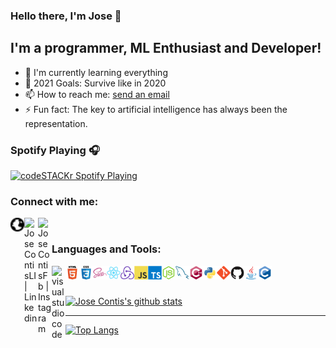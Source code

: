 ### Hello there, I'm Jose 👋

## I'm a programmer, ML Enthusiast and Developer!

- 🌱 I'm currently learning everything
- 💯 2021 Goals: Survive like in 2020
- 📫 How to reach me: [send an email](mailto:peppeco98@gmail.com)
- ⚡ Fun fact: The key to artificial intelligence has always been the representation.

### Spotify Playing 🎧

[<img src="https://now-playing-codestackr.vercel.app/api/spotify-playing" alt="codeSTACKr Spotify Playing" width="350" />](https://open.spotify.com/track/5jw1zzcYFivmuJK52JrnMK?si=lyaqlr2jSGm7ibQ-qnBweQ)

### Connect with me:

[<img align="left" alt="JoseContisGit" width="22px" src="https://raw.githubusercontent.com/iconic/open-iconic/master/svg/globe.svg">](https://github.com/Josecontis)
[<img align="left" alt="JoseContisLI | Linkedin" width="22px" src="https://cdn.jsdelivr.net/npm/simple-icons@v3/icons/linkedin.svg">](https://www.linkedin.com/in/giuseppe-conticchio-01a414159/)
[<img align="left" alt="JoseContisFb | Instagram" width="22px" src="https://cdn.jsdelivr.net/npm/simple-icons@3.13.0/icons/facebook.svg">](https://www.facebook.com/giuseppe.conticchio.5)

<br />

### Languages and Tools:

<img align="left" alt="visual studio code" width="22px" src="https://raw.githubusercontent.com/devicons/devicon/master/icons/visual-studio-code/visual-studio-code.png">
<img align="left" alt="HTML 5" width="22px" src="https://raw.githubusercontent.com/devicons/devicon/master/icons/html5/html5-original-wordmark.svg">
<img align="left" alt="CSS 3" width="22px" src="https://raw.githubusercontent.com/devicons/devicon/master/icons/css3/css3-original-wordmark.svg">
<img align="left" alt="SASS" width="22px" src="https://raw.githubusercontent.com/devicons/devicon/master/icons/sass/sass-original.svg">
<img align="left" alt="React" width="22px" src="https://raw.githubusercontent.com/devicons/devicon/master/icons/react/react-original.svg">
<img align="left" alt="Redux" width="22px" src="https://raw.githubusercontent.com/devicons/devicon/master/icons/redux/redux-original.svg">
<img align="left" alt="JavaScript" width="22px" src="https://raw.githubusercontent.com/devicons/devicon/master/icons/javascript/javascript-original.svg">
<img align="left" alt="TypeScript" width="22px" src="https://raw.githubusercontent.com/devicons/devicon/master/icons/typescript/typescript-original.svg">
<img align="left" alt="Node JS" width="22px" src="https://raw.githubusercontent.com/devicons/devicon/master/icons/nodejs/nodejs-original.svg">
<img align="left" alt="MySQL" width="22px" src="https://raw.githubusercontent.com/devicons/devicon/master/icons/mysql/mysql-original.svg">
<img align="left" alt="Cpp" width="22px" src="https://raw.githubusercontent.com/devicons/devicon/master/icons/cplusplus/cplusplus-original.svg">
<img align="left" alt="Python" width="22px" src="https://raw.githubusercontent.com/devicons/devicon/master/icons/python/python-original.svg">
<img align="left" alt="Git" width="22px" src="https://raw.githubusercontent.com/devicons/devicon/master/icons/git/git-original.svg">
<img align="left" alt="GitHub" width="22px" src="https://raw.githubusercontent.com/devicons/devicon/master/icons/github/github-original.svg">
<img align="left" alt="Java" width="22px" src="https://raw.githubusercontent.com/devicons/devicon/master/icons/java/java-original.svg">
<img align="left" alt="C" width="22px" src="https://raw.githubusercontent.com/devicons/devicon/master/icons/c/c-original.svg">

<br>
<br>

[![Jose Contis's github stats](https://github-readme-stats.vercel.app/api?username=josecontis&show_icons=true&count_private=true&include_all_commits=true&theme=react)](https://github.com/Josecontis)

---

[![Top Langs](https://github-readme-stats.vercel.app/api/top-langs/?username=josecontis&layout=demo&theme=react)](https://github.com/Josecontis/github-readme-stats)
